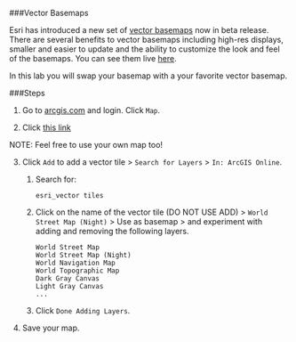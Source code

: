 ###Vector Basemaps

Esri has introduced a new set of [vector basemaps](http://www.arcgis.com/home/search.html?q=owner:esri_vector) now in beta release. There are several benefits to vector basemaps including high-res displays, smaller and easier to update and the ability to customize the look and feel of the basemaps. You can see them live [here](http://www.arcgis.com/home/search.html?q=owner:esri_vector).

In this lab you will swap your basemap with a your favorite vector basemap.

###Steps

1. Go to [arcgis.com](http://www.arcgis.com) and login. Click `Map`.

2. Click [this link](http://www.arcgis.com/home/webmap/viewer.html?webmap=27970d32436a446dabb3c71cf949115e) 

NOTE: Feel free to use your own map too!

3. Click `Add` to add a vector tile > `Search for Layers` > `In: ArcGIS Online`.

	1. Search for:

		```
		esri_vector tiles
		```
		
	2. Click on the name of the vector tile (DO NOT USE ADD) > `World Street Map (Night)` > Use as basemap > and experiment with adding and removing the following layers.
 		
 		```
 		World Street Map
 		World Street Map (Night)
 		World Navigation Map
 		World Topographic Map
 		Dark Gray Canvas
 		Light Gray Canvas
 		...
 		```

	3. Click `Done Adding Layers`.
 
5. Save your map.